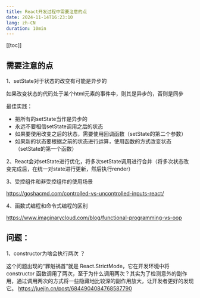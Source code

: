```yaml
---
title: React开发过程中需要注意的点
date: 2024-11-14T16:23:10
lang: zh-CN
duration: 10min
---
```


[[toc]]

## 需要注意的点

1、setState对于状态的改变有可能是异步的

如果改变状态的代码处于某个html元素的事件中，则其是异步的，否则是同步

最佳实践：

 - 把所有的setState当作是异步的
 - 永远不要相信setState调用之后的状态
 - 如果要使用改变之后的状态，需要使用回调函数（setState的第二个参数）
 - 如果新的状态要根据之前的状态进行运算，使用函数的方式改变状态（setState的第一个函数）

2、React会对setState进行优化，将多次setState调用进行合并（将多次状态改变完成后，在统一对state进行更新，然后执行render）

3、受控组件和非受控组件的使用场景

https://goshacmd.com/controlled-vs-uncontrolled-inputs-react/

4、函数式编程和命令式编程的区别

https://www.imaginarycloud.com/blog/functional-programming-vs-oop

## 问题：

1、constructor为啥会执行两次 ？

这个问题出现的“罪魁祸首”就是 React.StrictMode，它在开发环境中将 constructor 函数调用了两次，至于为什么调用两次？其实为了检测意外的副作用，通过调用两次的方式将一些隐藏地比较深的副作用放大，让开发者更好的发现它。
https://juejin.cn/post/6844904084768587790